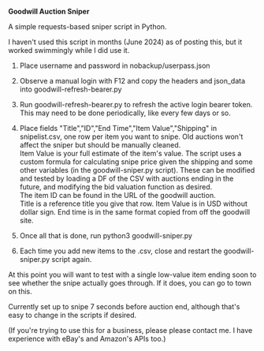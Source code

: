 **Goodwill Auction Sniper**

A simple requests-based sniper script in Python.

I haven't used this script in months (June 2024) as of posting this, but it worked swimmingly while I did use it.

1. Place username and password in nobackup/userpass.json

2. Observe a manual login with F12 and copy the headers and json_data into goodwill-refresh-bearer.py

3. Run goodwill-refresh-bearer.py to refresh the active login bearer token. This may need to be done periodically, like every few days or so.

4. Place fields "Title","ID","End Time","Item Value","Shipping" in snipelist.csv, one row per item you want to snipe. Old auctions won't affect the sniper but should be manually cleaned.  
Item Value is your full estimate of the item's value. The script uses a custom formula for calculating snipe price given the shipping and some other variables (in the goodwill-sniper.py script). These can be modified and tested by loading a DF of the CSV with auctions ending in the future, and modifying the bid valuation function as desired.  
The item ID can be found in the URL of the goodwill auction.  
Title is a reference title you give that row. Item Value is in USD without dollar sign. End time is in the same format copied from off the goodwill site.

6. Once all that is done, run python3 goodwill-sniper.py

7. Each time you add new items to the .csv, close and restart the goodwill-sniper.py script again.

At this point you will want to test with a single low-value item ending soon to see whether the snipe actually goes through. If it does, you can go to town on this.

Currently set up to snipe 7 seconds before auction end, although that's easy to change in the scripts if desired.


(If you're trying to use this for a business, please please contact me. I have experience with eBay's and Amazon's APIs too.)
